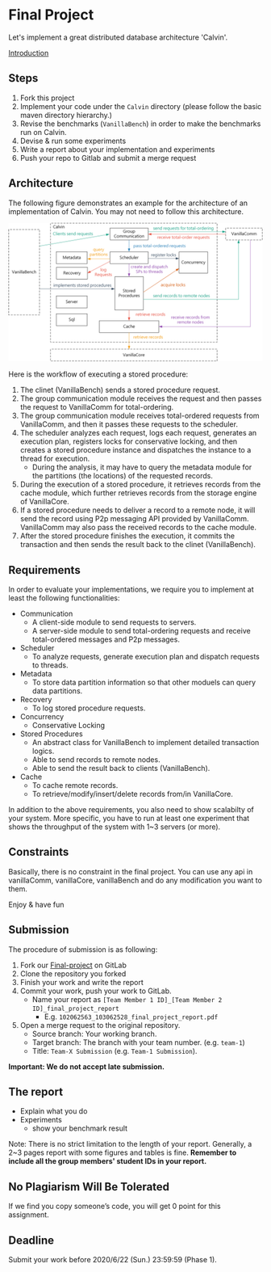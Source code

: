 # Final Project

Let's implement a great distributed database architecture 'Calvin'.

[Introduction](https://nthu-datalab.github.io/db/labs/introduction-final-project.pdf)

## Steps

1. Fork this project
2. Implement your code under the `Calvin` directory (please follow the basic maven directory hierarchy.)
3. Revise the benchmarks (`VanillaBench`) in order to make the benchmarks run on Calvin.
4. Devise & run some experiments
5. Write a report about your implementation and experiments
6. Push your repo to Gitlab and submit a merge request

## Architecture

The following figure demonstrates an example for the architecture of an implementation of Calvin. You may not need to follow this architecture.

![final-project-architecture.png](final-project-architecture.png)

Here is the workflow of executing a stored procedure:

1. The clinet (VanillaBench) sends a stored procedure request.
2. The group communication module receives the request and then passes the request to VanillaComm for total-ordering.
3. The group communication module receives total-ordered requests from VanillaComm, and then it passes these requests to the scheduler.
4. The scheduler analyzes each request, logs each request, generates an execution plan, registers locks for conservative locking, and then creates a stored procedure instance and dispatches the instance to a thread for execution.
    - During the analysis, it may have to query the metadata module for the partitions (the locations) of the requested records.
5. During the execution of a stored procedure, it retrieves records from the cache module, which further retrieves records from the storage engine of VanillaCore.
6. If a stored procedure needs to deliver a record to a remote node, it will send the record using P2p messaging API provided by VanillaComm. VanillaComm may also pass the received records to the cache module.
7. After the stored procedure finishes the execution, it commits the transaction and then sends the result back to the clinet (VanillaBench).

## Requirements

In order to evaluate your implementations, we require you to implement at least the following functionalities:

- Communication
  - A client-side module to send requests to servers.
  - A server-side module to send total-ordering requests and receive total-ordered messages and P2p messages.
- Scheduler
  - To analyze requests, generate execution plan and dispatch requests to threads.
- Metadata
  - To store data partition information so that other moduels can query data partitions.
- Recovery
  - To log stored procedure requests.
- Concurrency
  - Conservative Locking
- Stored Procedures
  - An abstract class for VanillaBench to implement detailed transaction logics.
  - Able to send records to remote nodes.
  - Able to send the result back to clients (VanillaBench).
- Cache
  - To cache remote records.
  - To retrieve/modify/insert/delete records from/in VanillaCore.

In addition to the above requirements, you also need to show scalabilty of your system. More specific, you have to run at least one experiment that shows the throughput of the system with 1~3 servers (or more).

## Constraints

Basically, there is no constraint in the final project.
You can use any api in vanillaComm, vanillaCore, vanillaBench and do any modification you want to them.

Enjoy & have fun

## Submission

The procedure of submission is as following:

1. Fork our [Final-project](https://shwu10.cs.nthu.edu.tw/courses/databases/2020-spring/db20-final-project) on GitLab
2. Clone the repository you forked
3. Finish your work and write the report
4. Commit your work, push your work to GitLab.
   - Name your report as `[Team Member 1 ID]_[Team Member 2 ID]_final_project_report`
     - E.g. `102062563_103062528_final_project_report.pdf`
5. Open a merge request to the original repository.
   - Source branch: Your working branch.
   - Target branch: The branch with your team number. (e.g. `team-1`)
   - Title: `Team-X Submission` (e.g. `Team-1 Submission`).

**Important: We do not accept late submission.**

## The report

- Explain what you do
- Experiments
  - show your benchmark result

Note: There is no strict limitation to the length of your report. Generally, a 2~3 pages report with some figures and tables is fine. **Remember to include all the group members' student IDs in your report.**

## No Plagiarism Will Be Tolerated

If we find you copy someone’s code, you will get 0 point for this assignment.

## Deadline

Submit your work before 2020/6/22 (Sun.) 23:59:59 (Phase 1).
